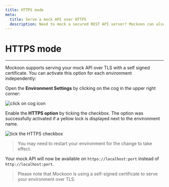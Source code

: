```yaml
---
title: HTTPS mode
meta:
  title: Serve a mock API over HTTPS
  description: Need to mock a secured REST API server? Mockoon can also do this by serving over TLS with a self-signed certificate
---
```


# HTTPS mode

---

Mockoon supports serving your mock API over TLS with a self signed certificate. You can activate this option for each environment independently:

Open the **Environment Settings** by clicking on the cog in the upper right corner:

![click on cog icon](/images/docs/open-settings.png)

Enable the **HTTPS option** by ticking the checkbox. The option was successfully activated if a yellow lock is displayed next to the environment name.

![tick the HTTPS checkbox](/images/docs/enable-https.png)

> You may need to restart your environment for the change to take effect.

Your mock API will now be available on `https://localhost:port` instead of `http://localhost:port`.

> Please note that Mockoon is using a self-signed certificate to serve your environment over TLS.
